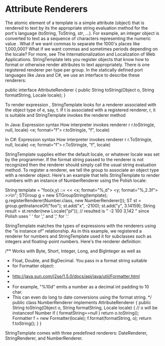 # Attribute Renderers

The atomic element of a template is a simple attribute (object) that is rendered to text by its the appropriate string evaluation method for the port's language (toString, ToString, _str_, ...). For example, an integer object is converted to text as a sequence of characters representing the numeric value . What if we want commas to separate the 1000's places like 1,000,000? What if we want commas and sometimes periods depending on the locale? For more, see The Internationalization and Localization of Web Applications.
StringTemplate lets you register objects that know how to format or otherwise render attributes to text appropriately. There is one registered renderer per type per group. In the statically defined port languages like Java and C#, we use an interface to describe these renderers:
 
public interface AttributeRenderer {
    public String toString(Object o, String formatString, Locale locale);
}
 
To render expression <e>, StringTemplate looks for a renderer associated with the object type of e, say, t. If t is associated with a registered renderer, r, it is suitable and StringTemplate invokes the renderer method
 
In Java:
Expression syntax
How interpreter invokes renderer r
<e>
r.toString(e, null, locale)
<e; format="f">
r.toString(e, "f", locale)
 
In C#:
Expression syntax
How interpreter invokes renderer r
<e>
r.ToString(e, null, locale)
<e; format="f">
r.ToString(e, "f", locale)
 
StringTemplate supplies either the default locale, or whatever locale was set by the programmer. If the format string passed to the renderer is not recognized then the renderer should simply call the usual string evaluation method.
To register a renderer, we tell the group to associate an object type with a renderer object. Here's an example that tells StringTemplate to render numbers with an instance of NumberRenderer using the Polish locale:
 
String template =
    "foo(x,y) ::= << <x; format=\"%,d\"> <y; format=\"%,2.3f\"> >>\n";
STGroup g = new STGroupString(template);
g.registerRenderer(Number.class, new NumberRenderer());
ST st = group.getInstanceOf("foo");
st.add("x", -2100);
st.add("y", 3.14159);
String result = st.render(new Locale("pl"));
// resulted is " -2 100 3,142 " since Polish uses ' ' for ',' and ',' for '.'

StringTemplate matches the types of expressions with the renderers using the "is instance of" relationship. As in this example, we registered a renderer for numbers and StringTemplate used it for subclasses such as integers and floating-point numbers. Here's the renderer definition:
 
/** Works with Byte, Short, Integer, Long, and BigInteger as well as
 *  Float, Double, and BigDecimal.  You pass in a format string suitable
 *  for Formatter object:
 *
 *  http://java.sun.com/j2se/1.5.0/docs/api/java/util/Formatter.html
 *
 *  For example, "%10d" emits a number as a decimal int padding to 10 char.
 *  This can even do long to date conversions using the format string.
 */
public class NumberRenderer implements AttributeRenderer {
    public String toString(Object o, String formatString, Locale locale) {
        // o will be instanceof Number
        if ( formatString==null ) return o.toString();
        Formatter f = new Formatter(locale);
        f.format(formatString, o);
        return f.toString();
    }
}
 
StringTemplate comes with three predefined renderers: DateRenderer, StringRenderer, and NumberRenderer.
